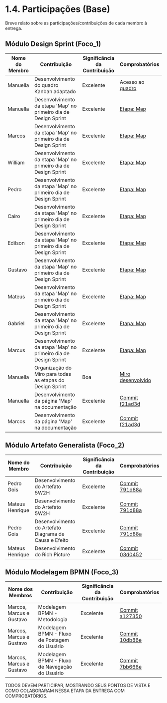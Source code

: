 # 1.4. Participações (Base)

Breve relato sobre as participações/contribuições de cada membro à entrega. 

## Módulo Design Sprint (Foco_1)

<!-- EXEMPLO:
| Fulano  |  1. Participação nas Etapas da Design Sprint elaborando artefatos | Boa | Registro nos Versionamentos do Documento de Design Sprint, conforme (link) -->

|Nome do Membro | Contribuição | Significância da Contribuição | Comprobatórios |
| ------------- | ------------ | ----------------------------- | -------------- |
| Manuella | Desenvolvimento do quadro Kanban adaptado | Excelente | Acesso ao [quadro](https://trello.com/invite/b/67f1ac08b0dd0ab69880858a/ATTIa9c478e20ac9cbdf99e76dbc80db192776E11088/museu-virtual)|
| Manuella | Desenvolvimento da etapa 'Map' no primeiro dia de Design Sprint | Excelente | [Etapa: Map](1.1.1.Map.md) |
| Marcos | Desenvolvimento da etapa 'Map' no primeiro dia de Design Sprint | Excelente | [Etapa: Map](1.1.1.Map.md) |
| William | Desenvolvimento da etapa 'Map' no primeiro dia de Design Sprint | Excelente | [Etapa: Map](1.1.1.Map.md) |
| Pedro | Desenvolvimento da etapa 'Map' no primeiro dia de Design Sprint | Excelente | [Etapa: Map](1.1.1.Map.md) |
| Cairo | Desenvolvimento da etapa 'Map' no primeiro dia de Design Sprint | Excelente | [Etapa: Map](1.1.1.Map.md) |
| Edilson | Desenvolvimento da etapa 'Map' no primeiro dia de Design Sprint | Excelente | [Etapa: Map](1.1.1.Map.md) |
| Gustavo | Desenvolvimento da etapa 'Map' no primeiro dia de Design Sprint | Excelente | [Etapa: Map](1.1.1.Map.md) |
| Mateus | Desenvolvimento da etapa 'Map' no primeiro dia de Design Sprint | Excelente | [Etapa: Map](1.1.1.Map.md) |
| Gabriel | Desenvolvimento da etapa 'Map' no primeiro dia de Design Sprint | Excelente | [Etapa: Map](1.1.1.Map.md) |
| Marcus | Desenvolvimento da etapa 'Map' no primeiro dia de Design Sprint | Excelente | [Etapa: Map](1.1.1.Map.md) |
| Manuella | Organização do Miro para todas as etapas do Design Sprint | Boa | [Miro desenvolvido](https://miro.com/app/board/uXjVIGYOBYk=/?share_link_id=786443836645) |
| Manuella | Desenvolvimento da  página 'Map' na documentação | Excelente | [Commit f21ad3d](https://github.com/UnBArqDsw2025-1-Turma02/2025.1-T02-_G2_MuseuVirtual_Entrega_01/commit/f21ad3dd2df19424b001f17c5b010d8c0557769d) |
| Marcos | Desenvolvimento da  página 'Map' na documentação | Excelente | [Commit f21ad3d](https://github.com/UnBArqDsw2025-1-Turma02/2025.1-T02-_G2_MuseuVirtual_Entrega_01/commit/f21ad3dd2df19424b001f17c5b010d8c0557769d) |


## Módulo Artefato Generalista (Foco_2)

|Nome do Membro | Contribuição | Significância da Contribuição | Comprobatórios |
| ------------- | ------------ | ----------------------------- | -------------- |
| Pedro Gois|Desenvolvimento do Artefato 5W2H |Excelente |[Commit 791d88a](https://github.com/UnBArqDsw2025-1-Turma02/2025.1-T02-_G2_MuseuVirtual_Entrega_01/commit/791d88a902b3164e33b4f44d95ecbf0673daf276) |
| Mateus Henrique|Desenvolvimento do Artefato 5W2H |Excelente |[Commit 791d88a](https://github.com/UnBArqDsw2025-1-Turma02/2025.1-T02-_G2_MuseuVirtual_Entrega_01/commit/791d88a902b3164e33b4f44d95ecbf0673daf276) |
| Pedro Gois|Desenvolvimento do Artefato Diagrama de Causa e Efeito |Excelente |[Commit 791d88a](https://github.com/UnBArqDsw2025-1-Turma02/2025.1-T02-_G2_MuseuVirtual_Entrega_01/commit/791d88a902b3164e33b4f44d95ecbf0673daf276)  |
| Mateus Henrique|Desenvolvimento do Rich Picture |Excelente |[Commit 03d0452](https://github.com/UnBArqDsw2025-1-Turma02/2025.1-T02-_G2_MuseuVirtual_Entrega_01/commit/03d045224118e3aa2aee746f1ecfe7275f03b502) |


## Módulo Modelagem BPMN (Foco_3)

| Nome dos Membros          | Contribuição                                | Significância da Contribuição | Comprobatórios                                                                 |
| ------------------------- | ------------------------------------------ | ----------------------------- | ----------------------------------------------------------------------------- |
| Marcos, Marcus e Gustavo  | Modelagem BPMN - Metodologia               | Excelente                     | [Commit a127350](https://github.com/UnBArqDsw2025-1-Turma02/2025.1-T02-_G2_MuseuVirtual_Entrega_01/commit/a1273504f82b0300c898cb77482e9d470ea05935) |
| Marcos, Marcus e Gustavo  | Modelagem BPMN - Fluxo de Postagem do Usuário | Excelente                     | [Commit 10db86e](https://github.com/UnBArqDsw2025-1-Turma02/2025.1-T02-_G2_MuseuVirtual_Entrega_01/commit/10db86eab723e9d7ff0db6c2a2b77987f29f4cb9) |
| Marcos, Marcus e Gustavo  | Modelagem BPMN - Fluxo de Navegação do Usuário | Excelente                     | [Commit 7bb666e](https://github.com/UnBArqDsw2025-1-Turma02/2025.1-T02-_G2_MuseuVirtual_Entrega_01/commit/7bb666e61a5ab67f29e4e5660a06eeee52164d66) |

TODOS DEVEM PARTICIPAR, MOSTRANDO SEUS PONTOS DE VISTA E COMO COLABORARAM NESSA ETAPA DA ENTREGA COM COMPROBATÓRIOS.
